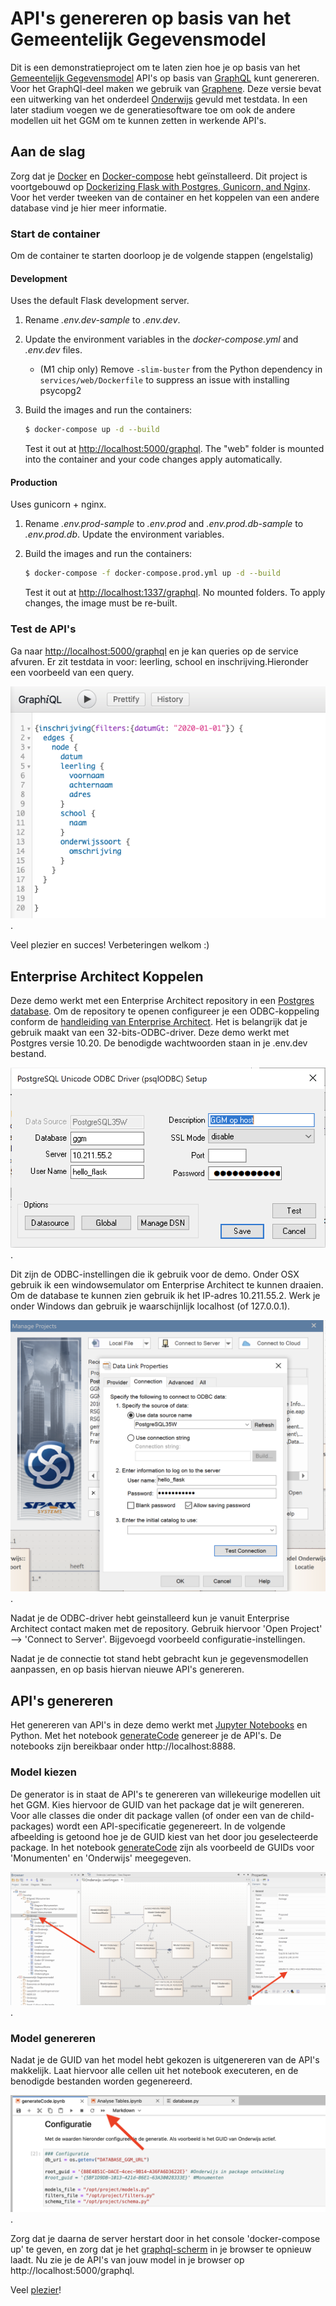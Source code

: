 # API's genereren op basis van het Gemeentelijk Gegevensmodel

Dit is een demonstratieproject om te laten zien hoe je op basis van het [Gemeentelijk Gegevensmodel](https://github.com/Gemeente-Delft/Gemeentelijk-Gegevensmodel) API's op basis van [GraphQL](https://graphql.org) kunt genereren. Voor het GraphQl-deel maken we gebruik van [Graphene](https://graphene-python.org). Deze versie bevat een uitwerking van het onderdeel [Onderwijs](https://gemeente-delft.github.io/Gemeentelijk-Gegevensmodel/domeinen/onderwijs/) gevuld met testdata. In een later stadium voegen we de generatiesoftware toe om ook de andere modellen uit het GGM om te kunnen zetten in werkende API's. 

## Aan de slag

Zorg dat je [Docker](https://www.docker.com) en [Docker-compose](https://github.com/docker/compose) hebt geïnstalleerd. Dit project is voortgebouwd op [Dockerizing Flask with Postgres, Gunicorn, and Nginx](https://testdriven.io/blog/dockerizing-flask-with-postgres-gunicorn-and-nginx). Voor het verder tweeken van de container en het koppelen van een andere database vind je hier meer informatie.

### Start de container

Om de container te starten doorloop je de volgende stappen (engelstalig)
#### Development

Uses the default Flask development server.

1. Rename *.env.dev-sample* to *.env.dev*.
1. Update the environment variables in the *docker-compose.yml* and *.env.dev* files.
    - (M1 chip only) Remove `-slim-buster` from the Python dependency in `services/web/Dockerfile` to suppress an issue with installing psycopg2
1. Build the images and run the containers:

    ```sh
    $ docker-compose up -d --build
    ```

    Test it out at [http://localhost:5000/graphql](http://localhost:5000/graphql). The "web" folder is mounted into the container and your code changes apply automatically.

#### Production

Uses gunicorn + nginx.

1. Rename *.env.prod-sample* to *.env.prod* and *.env.prod.db-sample* to *.env.prod.db*. Update the environment variables.
1. Build the images and run the containers:

    ```sh
    $ docker-compose -f docker-compose.prod.yml up -d --build
    ```

    Test it out at [http://localhost:1337/graphql](http://localhost:1337/graphql). No mounted folders. To apply changes, the image must be re-built.

### Test de API's 

Ga naar [http://localhost:5000/graphql](http://localhost:5000/graphql) en je kan queries op de service afvuren. Er zit testdata in voor: leerling, school en inschrijving.Hieronder een voorbeeld van een query.

![Hier een voorbeeld van een query](/GraphQL.png).

Veel plezier en succes! Verbeteringen welkom :)

## Enterprise Architect Koppelen

Deze demo werkt met een Enterprise Architect repository in een [Postgres database](https://www.sparxsystems.com/enterprise_architect_user_guide/14.0/model_repository/upsizingtopostgresql.html). Om de repository te openen configureer je een ODBC-koppeling conform de [handleiding van Enterprise Architect](https://www.sparxsystems.com/enterprise_architect_user_guide/14.0/model_repository/setupapostgresqlodbcdriver.html). Het is belangrijk dat je gebruik maakt van een 32-bits-ODBC-driver. Deze demo werkt met Postgres versie 10.20. De benodigde wachtwoorden staan in je .env.dev bestand. 

![Dit zijn de ODBC-instellingen die ik gebruik voor de demo](/ODBC-instellingen.png).

Dit zijn de ODBC-instellingen die ik gebruik voor de demo. Onder OSX gebruik ik een windowsemulator om Enterprise Architect te kunnen draaien. Om de database te kunnen zien gebruik ik het IP-adres 10.211.55.2. Werk je onder Windows dan gebruik je waarschijnlijk localhost (of 127.0.0.1).


![Gebruik Connect Server om te verbinden](/ConnectServer.png).

Nadat je de ODBC-driver hebt geinstalleerd kun je vanuit Enterprise Architect contact maken met de repository. Gebruik hiervoor 'Open Project' --> 'Connect to Server'. Bijgevoegd voorbeeld configuratie-instellingen.

Nadat je de connectie tot stand hebt gebracht kun je gegevensmodellen aanpassen, en op basis hiervan nieuwe API's genereren. 

## API's genereren

Het genereren van API's in deze demo werkt met [Jupyter Notebooks](https://jupyter.org) en Python. Met het notebook [generateCode](http://localhost:8888/lab/tree/generateCode.ipynb) genereer je de API's. De notebooks zijn bereikbaar onder http://localhost:8888.

### Model kiezen

De generator is in staat de API's te genereren van willekeurige modellen uit het GGM. Kies hiervoor de GUID van het package dat je wilt genereren. Voor alle classes die onder dit package vallen (of onder een van de child-packages) wordt een API-specificatie gegenereert. In de volgende afbeelding is getoond hoe je de GUID kiest van het door jou geselecteerde package. In het notebook [generateCode](http://localhost:8888/lab/tree/generateCode.ipynb) zijn als voorbeeld de GUIDs voor 'Monumenten' en 'Onderwijs' meegegeven.

![Selecteer de GUID behorende bij het door jou geselecteerde package](/rootGUID.png).

### Model genereren

Nadat je de GUID van het model hebt gekozen is uitgenereren van de API's makkelijk. Laat hiervoor alle cellen uit het notebook executeren, en de benodigde bestanden worden gegenereerd. 

![Dit kun je in een keer uitvoeren](/restartKernel.png).

Zorg dat je daarna de server herstart door in het console 'docker-compose up' te geven, en zorg dat je het [graphql-scherm](http://localhost:5000/graphql) in je browser te opnieuw laadt. Nu zie je de API's van jouw model in je browser op http://localhost:5000/graphql.

Veel [plezier](https://nl.wiktionary.org/wiki/plezier)! 